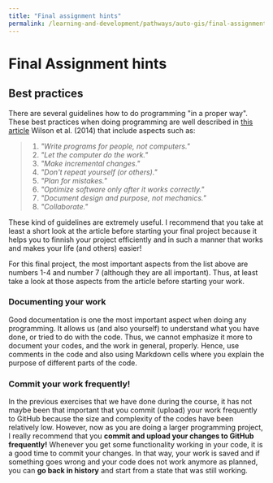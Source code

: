 ```yaml
---
title: "Final assignment hints"
permalink: /learning-and-development/pathways/auto-gis/final-assignment/final-assignment-hints/
---
```



# Final Assignment hints

## Best practices

There are several guidelines how to do programming "in a proper way". These best practices when doing programming are well described in [this article](http://journals.plos.org/plosbiology/article?id=10.1371/journal.pbio.1001745)
Wilson et al. (2014) that include aspects such as:

> 1. *"Write programs for people, not computers."*
> 2. *"Let the computer do the work."*
> 3. *"Make incremental changes."*
> 4. *"Don't repeat yourself (or others)."*
> 5. *"Plan for mistakes."*
> 6. *"Optimize software only after it works correctly."*
> 7. *"Document design and purpose, not mechanics."*
> 8. *"Collaborate."*

These kind of guidelines are extremely useful. I recommend that you take at least a short look at the article before starting your final project because it helps you to
finnish your project efficiently and in such a manner that works and makes your life (and others) easier!

For this final project, the most important aspects from the list above are numbers 1-4 and number 7 (although they are all important).
Thus, at least take a look at those aspects from the article before
starting your work.

### Documenting your work

Good documentation is one the most important aspect when doing any programming. It allows us (and also yourself) to understand what you have done, or tried to do with the code.
Thus, we cannot emphasize it more to document your codes, and the work in general, properly. Hence, use comments in the code and also using Markdown cells where you explain the purpose of different parts of the code.

### Commit your work frequently!

In the previous exercises that we have done during the course, it has not maybe been that important that you commit (upload) your work frequently to GitHub because the size and complexity of the codes have been relatively low. However, now as you are doing a larger programming project, I really recommend that you **commit and upload your changes to GitHub frequently!** Whenever you get some functionality working in your code, it is a good time to commit your changes. In that way, your work is saved and if something goes wrong and your code does not work anymore as planned, you can **go back in history** and start from a state that was still working.
